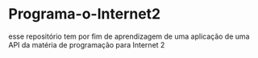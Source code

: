 # Programa-o-Internet2
esse repositório tem por fim de aprendizagem de uma aplicação de uma API da matéria de programação para Internet 2 
